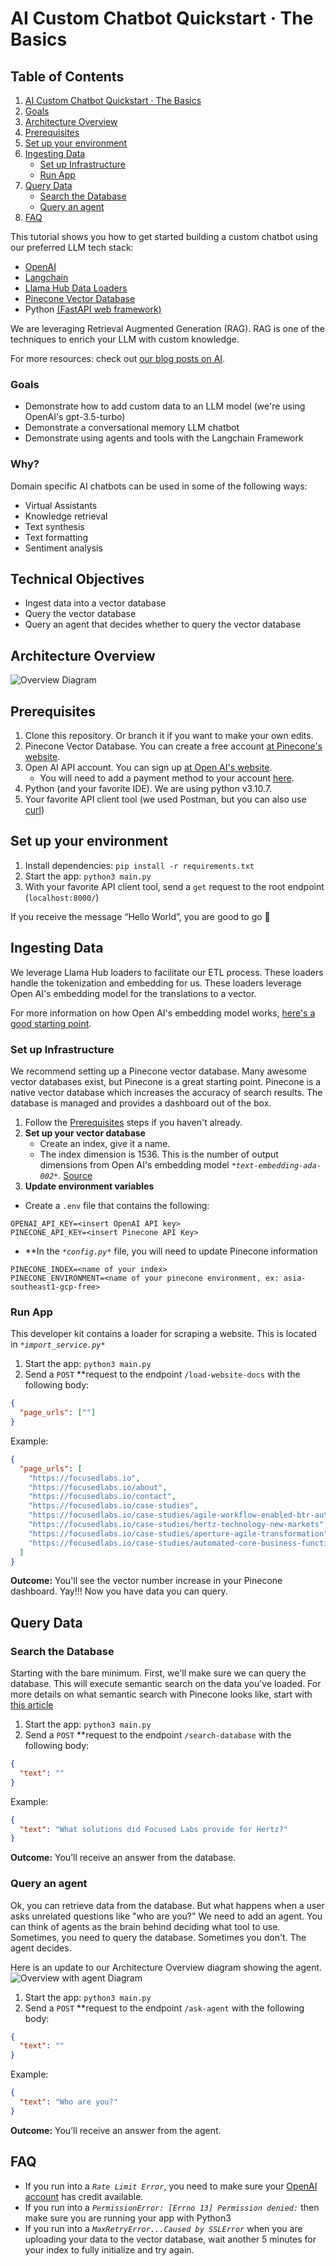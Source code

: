 # AI Custom Chatbot Quickstart · The Basics

## Table of Contents
1. [AI Custom Chatbot Quickstart · The Basics](#ai-custom-chatbot-quickstart--the-basics)
2. [Goals](#goals)
3. [Architecture Overview](#architecture-overview)
4. [Prerequisites](#prerequisites)
5. [Set up your environment](#set-up-your-environment)
6. [Ingesting Data](#ingesting-data)
   - [Set up Infrastructure](#set-up-infrastructure)
   - [Run App](#run-app)
7. [Query Data](#query-data)
   - [Search the Database](#search-the-database)
   - [Query an agent](#query-an-agent)
8. [FAQ](#faq)

This tutorial shows you how to get started building a custom chatbot using our preferred LLM tech stack:
- [OpenAI](https://openai.com/)
- [Langchain](https://python.langchain.com/docs/get_started/introduction)
- [Llama Hub Data Loaders](https://llamahub.ai/)
- [Pinecone Vector Database](https://pinecone.io/)
- Python [(FastAPI web framework)](https://fastapi.tiangolo.com/)

We are leveraging Retrieval Augmented Generation (RAG). RAG is one of the techniques to enrich your LLM with custom knowledge. 

For more resources: check out [our blog posts on AI](https://focusedlabs.io/ai).

### Goals

- Demonstrate how to add custom data to an LLM model (we're using OpenAI's gpt-3.5-turbo)
- Demonstrate a conversational memory LLM chatbot
- Demonstrate using agents and tools with the Langchain Framework

### Why?

Domain specific AI chatbots can be used in some of the following ways:

- Virtual Assistants
- Knowledge retrieval
- Text synthesis
- Text formatting
- Sentiment analysis

## Technical Objectives

- Ingest data into a vector database
- Query the vector database
- Query an agent that decides whether to query the vector database

## Architecture Overview

![Overview Diagram](./Overview.png)

## Prerequisites
1. Clone this repository. 
   Or branch it if you want to make your own edits. 
2. Pinecone Vector Database. You can create a free account [at Pinecone's website](https://www.pinecone.io/).
3. Open AI API account. You can sign up [at Open AI's website](https://platform.openai.com/signup). 
   - You will need to add a payment method to your account [here](https://platform.openai.com/account/billing/overview).
4. Python (and your favorite IDE). We are using python v3.10.7.
5. Your favorite API client tool (we used Postman, but you can also use [curl](https://github.com/curl/curl))

## Set up your environment

1. Install dependencies: `pip install -r requirements.txt`
2. Start the app: `python3 main.py`
3. With your favorite API client tool, send a `get` request to the root endpoint (`localhost:8000/`)

If you receive the message “Hello World”, you are good to go 🎉

## Ingesting Data

We leverage Llama Hub loaders to facilitate our ETL process. These loaders handle the tokenization and embedding for us. 
These loaders leverage Open AI's embedding model for the translations to a vector. 

For more information on how Open AI's embedding model works, [here's a good starting point](https://platform.openai.com/docs/guides/embeddings/what-are-embeddings).


### Set up Infrastructure

We recommend setting up a Pinecone vector database. Many awesome vector databases exist, but Pinecone is a great starting point. Pinecone is a native vector database which increases the accuracy of search results. The database is managed and provides a dashboard out of the box.
1. Follow the [Prerequisites](#prerequisites) steps if you haven't already.
2. **Set up your vector database**
    - Create an index, give it a name.
    - The index dimension is 1536. This is the number of output dimensions from Open AI's embedding model *`*text-embedding-ada-002*`*. [Source](https://platform.openai.com/docs/guides/embeddings/what-are-embeddings)   
3. **************************************Update environment variables**************************************
- Create a `.env` file that contains the following:

```
OPENAI_API_KEY=<insert OpenAI API key>
PINECONE_API_KEY=<insert Pinecone API Key>
```

- **In the *`*config.py*`* file, you will need to update Pinecone information

```
PINECONE_INDEX=<name of your index>
PINECONE_ENVIRONMENT=<name of your pinecone environment, ex: asia-southeast1-gcp-free>
```

### Run App

This developer kit contains a loader for scraping a website. This is located in *`*import_service.py*`*

1. Start the app: `python3 main.py`
2. Send a `POST` **request to the endpoint `/load-website-docs` with the following body:

```json
{
  "page_urls": [""]
}
```

Example:

```json
{
  "page_urls": [
    "https://focusedlabs.io",
    "https://focusedlabs.io/about",
    "https://focusedlabs.io/contact",
    "https://focusedlabs.io/case-studies",
    "https://focusedlabs.io/case-studies/agile-workflow-enabled-btr-automation",
    "https://focusedlabs.io/case-studies/hertz-technology-new-markets",
    "https://focusedlabs.io/case-studies/aperture-agile-transformation",
    "https://focusedlabs.io/case-studies/automated-core-business-functionality"
  ]
}
```

******************Outcome:****************** 
You'll see the vector number increase in your Pinecone dashboard. Yay!!! Now you have data you can query.

## Query Data

### Search the Database

Starting with the bare minimum. First, we'll make sure we can query the database. This will execute semantic search on the data you've loaded. For more details on what semantic search with Pinecone looks like, start with [this article](https://www.pinecone.io/learn/search-with-pinecone/)

1. Start the app: `python3 main.py`
2. Send a `POST` **request to the endpoint `/search-database` with the following body:

```json
{
  "text": ""
}
```

Example:

```json
{
  "text": "What solutions did Focused Labs provide for Hertz?"
}
```

******************Outcome:****************** 
You’ll receive an answer from the database.

### Query an agent

Ok, you can retrieve data from the database. But what happens when a user asks unrelated questions like "who are you?" We need to add an agent. You can think of agents as the brain behind deciding what tool to use. Sometimes, you need to query the database. Sometimes you don't. The agent decides.

Here is an update to our Architecture Overview diagram showing the agent.
![Overview with agent Diagram](./Overview-withAgent.png)

1. Start the app: `python3 main.py`
2. Send a `POST` **request to the endpoint `/ask-agent` with the following body:

```json
{
  "text": ""
}
```

Example:

```json
{
  "text": "Who are you?"
}
```

******************Outcome:****************** 
You’ll receive an answer from the agent.

## FAQ

- If you run into a *`Rate Limit Error`*, you need to make sure your [OpenAI account](https://platform.openai.com/account/billing/overview) has credit available. 
- If you run into a *`PermissionError: [Errno 13] Permission denied:`* then make sure you are running your app with Python3
- If you run into a *`MaxRetryError...Caused by SSLError`* when you are uploading your data to the vector database, wait another 5 minutes for your index to fully initialize and try again.